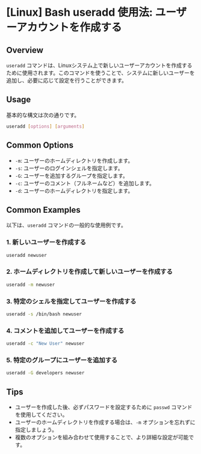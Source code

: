 # [Linux] Bash useradd 使用法: ユーザーアカウントを作成する

## Overview
`useradd` コマンドは、Linuxシステム上で新しいユーザーアカウントを作成するために使用されます。このコマンドを使うことで、システムに新しいユーザーを追加し、必要に応じて設定を行うことができます。

## Usage
基本的な構文は次の通りです。

```bash
useradd [options] [arguments]
```

## Common Options
- `-m`: ユーザーのホームディレクトリを作成します。
- `-s`: ユーザーのログインシェルを指定します。
- `-G`: ユーザーを追加するグループを指定します。
- `-c`: ユーザーのコメント（フルネームなど）を追加します。
- `-d`: ユーザーのホームディレクトリを指定します。

## Common Examples
以下は、`useradd` コマンドの一般的な使用例です。

### 1. 新しいユーザーを作成する
```bash
useradd newuser
```

### 2. ホームディレクトリを作成して新しいユーザーを作成する
```bash
useradd -m newuser
```

### 3. 特定のシェルを指定してユーザーを作成する
```bash
useradd -s /bin/bash newuser
```

### 4. コメントを追加してユーザーを作成する
```bash
useradd -c "New User" newuser
```

### 5. 特定のグループにユーザーを追加する
```bash
useradd -G developers newuser
```

## Tips
- ユーザーを作成した後、必ずパスワードを設定するために `passwd` コマンドを使用してください。
- ユーザーのホームディレクトリを作成する場合は、`-m` オプションを忘れずに指定しましょう。
- 複数のオプションを組み合わせて使用することで、より詳細な設定が可能です。